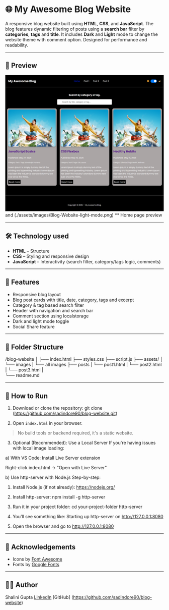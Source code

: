 # 🌐 My Awesome Blog Website

A responsive blog website built using **HTML**, **CSS**, and **JavaScript**.  The blog features dynamic filtering of posts using a **search bar** filter by **categories**, **tags** and **title**. It includes **Dark** and **Light** mode to change the website theme with comment option. Designed for performance and readability.

---

## 📸 Preview

![Blog Preview](./assets/images/Blog-Website-dark-mode.png) and (./assets/images/Blog-Website-light-mode.png)
** Home page preview

---

## 🛠️ Technology used

- **HTML** – Structure
- **CSS** – Styling and responsive design
- **JavaScript** – Interactivity (search filter, category/tags logic, comments)

---

## 🚀 Features

- Responsive blog layout
- Blog post cards with title, date, category, tags and excerpt
- Category & tag based search filter
- Header with navigation and search bar
- Comment section using localstorage
- Dark and light mode toggle
- Social Share feature

---

## 📁 Folder Structure
/blog-website
│
├── index.html 
├── styles.css
├── script.js
├── assets/
│ └── images
|   └── all images
├── posts
| └── post1.html
| └── post2.html
| └── post3.html
|     
└── readme.md

---

## 📌 How to Run

1. Download or clone the repository:
git clone (https://github.com/sadindore90/blog-website.git)

2. Open `index.html` in your browser.
> No build tools or backend required, it's a static website.

3. Optional (Recommended): Use a Local Server
If you're having issues with local image loading:

a) With VS Code:
Install Live Server extension

Right-click index.html → "Open with Live Server"

b) Use http-server with Node.js
Step-by-step:
1. Install Node.js (if not already):
https://nodejs.org/

2. Install http-server:
npm install -g http-server

3. Run it in your project folder:
cd your-project-folder
http-server

4. You’ll see something like:
Starting up http-server on http://127.0.0.1:8080

5. Open the browser and go to http://127.0.0.1:8080

---

## 🙌 Acknowledgements

- Icons by [Font Awesome](https://fontawesome.com/)
- Fonts by [Google Fonts](https://fonts.google.com/)

---

## 🙋‍♀️ Author

Shalini Gupta
[LinkedIn](https://www.linkedin.com/in/shalini-gupta-8614877b/) 
[GitHub] (https://github.com/sadindore90/blog-website)


